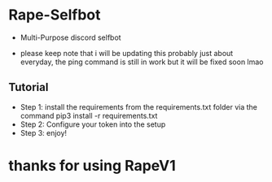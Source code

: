 # Rape-Selfbot
- Multi-Purpose discord selfbot
* please keep note that i will be updating this probably just about everyday, the ping command is still in work but it will be fixed soon lmao

## Tutorial
- Step 1: install the requirements from the requirements.txt folder via the command pip3 install -r requirements.txt
- Step 2: Configure your token into the setup 
- Step 3: enjoy!


# thanks for using RapeV1
